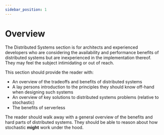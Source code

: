 ```yaml
---
sidebar_position: 1
---
```


# Overview

The Distributed Systems section is for architects and experienced developers who are considering the availability and performance benefits of distributed systems but are inexperienced in the implementation thereof. They may feel the subject intimidating or out of reach.

This section should provide the reader with:

- An overview of the tradeoffs and benefits of distributed systems
- A lay persons introduction to the principles they should know off-hand when designing such systems
- An overview of key solutions to distributed systems problems (relative to stochastic)
- The benefits of serverless

The reader should walk away with a general overview of the benefits and hard parts of distributed systems. They should be able to reason about how stochastic **might** work under the hood.
